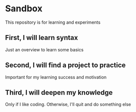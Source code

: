 # Sandbox
This repository is for learning and experiments
## First, I will learn syntax
Just an overview to learn some basics
## Second, I will find a project to practice
Important for my learning success and motivation
## Third, I will deepen my knowledge
Only if I like coding. Otherwise, I'll quit and do something else
